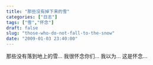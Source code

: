 ```yaml
---
title: "那些没有掉下来的雪"
categories: ["日志"]
tags: ["雪","怀念"]
draft: false
slug: "those-who-do-not-fall-to-the-snow"
date: "2009-01-03 23:40:00"
---
```


那些没有落到地上的雪... 
我很怀念你们... 
我以为... 
这是怀念...

